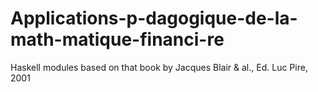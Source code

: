 # Applications-p-dagogique-de-la-math-matique-financi-re
Haskell modules based on that book by Jacques Blair &amp; al., Ed. Luc Pire, 2001
